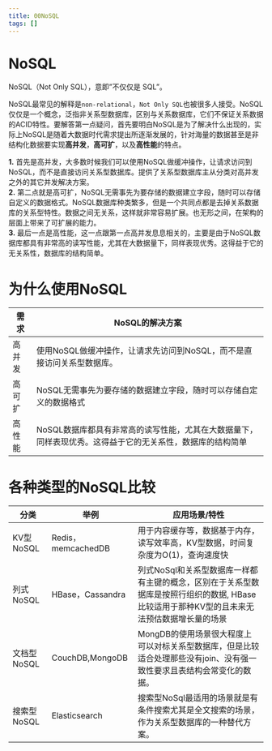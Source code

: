 ```yaml
---
title: 00NoSQL
tags: []
---
```


# NoSQL

NoSQL（Not Only SQL），意即”不仅仅是 SQL”。

NoSQL最常见的解释是`non-relational`，`Not Only SQL`也被很多人接受。NoSQL仅仅是一个概念，泛指非关系型数据库，区别与关系数据库，它们不保证关系数据的ACID特性。要解答第一点疑问，首先要明白NoSQL是为了解决什么出现的，实际上NoSQL是随着大数据时代需求提出所逐渐发展的，针对海量的数据甚至是非结构化数据要实现**高并发**，**高可扩**，以及**高性能**的特点。

**1.** 首先是高并发，大多数时候我们可以使用NoSQL做缓冲操作，让请求访问到NoSQL，而不是直接访问关系型数据库。提供了关系型数据库主从分类对高并发之外的其它并发解决方案。  
**2.** 第二点就是高可扩，NoSQL无需事先为要存储的数据建立字段，随时可以存储自定义的数据格式。NoSQL数据库种类繁多，但是一个共同点都是去掉关系数据库的关系型特性。数据之间无关系，这样就非常容易扩展。也无形之间，在架构的层面上带来了可扩展的能力。  
**3.** 最后一点是高性能，这一点跟第一点高并发息息相关的，主要是由于NoSQL数据库都具有非常高的读写性能，尤其在大数据量下，同样表现优秀。这得益于它的无关系性，数据库的结构简单。


# 为什么使用NoSQL

| 需求 | NoSQL的解决方案 |
| --- | --- |
| 高并发 | 使用NoSQL做缓冲操作，让请求先访问到NoSQL，而不是直接访问关系型数据库。 |
| 高可扩 | NoSQL无需事先为要存储的数据建立字段，随时可以存储自定义的数据格式 |
| 高性能 | NoSQL数据库都具有非常高的读写性能，尤其在大数据量下，同样表现优秀。这得益于它的无关系性，数据库的结构简单 |


# 各种类型的NoSQL比较

| 分类 | 举例 | 应用场景/特性 |
| --- | --- | --- |
| KV型NoSQL | Redis，memcachedDB | 用于内容缓存等，数据基于内存，读写效率高，KV型数据，时间复杂度为O(1)，查询速度快 |
| 列式NoSQL | HBase，Cassandra | 列式NoSql和关系型数据库一样都有主键的概念，区别在于关系型数据库是按照行组织的数据, HBase比较适用于那种KV型的且未来无法预估数据增长量的场景 |
| 文档型NoSQL | CouchDB,MongoDB | MongDB的使用场景很大程度上可以对标关系型数据库，但是比较适合处理那些没有join、没有强一致性要求且表结构会常变化的数据。 |
| 搜索型NoSQL | Elasticsearch | 搜索型NoSql最适用的场景就是有条件搜索尤其是全文搜索的场景，作为关系型数据库的一种替代方案。 |
